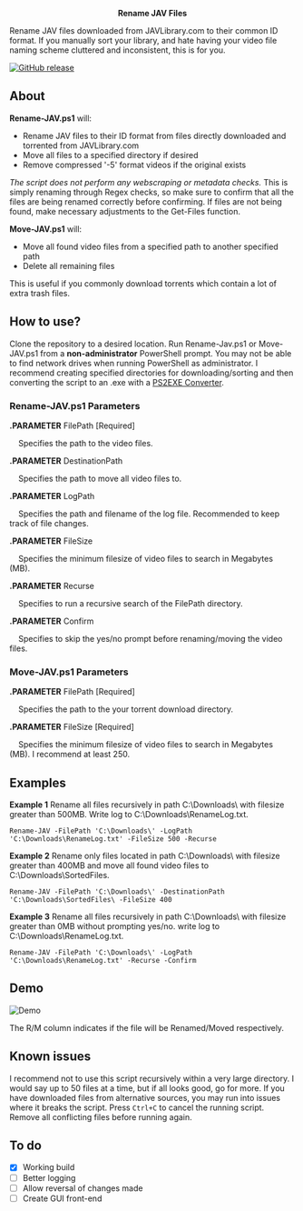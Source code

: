 <p align="center">
  <b>Rename JAV Files</b><br>
</p>

Rename JAV files downloaded from JAVLibrary.com to their common ID format. If you manually sort your library, and hate having your video file naming scheme cluttered and inconsistent, this is for you.


[![GitHub release](https://img.shields.io/github/release/jvlflame/Rename-JAV-files-javlibrary.svg?label=release)](https://github.com/jvlflame/Rename-JAV-files-javlibrary/releases/)

## About
**Rename-JAV.ps1** will:

* Rename JAV files to their ID format from files directly downloaded and torrented from JAVLibrary.com
* Move all files to a specified directory if desired
* Remove compressed '-5' format videos if the original exists

*The script does not perform any webscraping or metadata checks.* This is simply renaming through Regex checks, so make sure to confirm that all the files are being renamed correctly before confirming. If files are not being found, make necessary adjustments to the Get-Files function.

**Move-JAV.ps1** will:

* Move all found video files from a specified path to another specified path
* Delete all remaining files

This is useful if you commonly download torrents which contain a lot of extra trash files.

## How to use?
Clone the repository to a desired location. Run Rename-Jav.ps1 or Move-JAV.ps1 from a **non-administrator** PowerShell prompt. You may not be able to find network drives when running PowerShell as administrator. I recommend creating specified directories for downloading/sorting and then converting the script to an .exe with a [PS2EXE Converter](https://gallery.technet.microsoft.com/scriptcenter/PS2EXE-GUI-Convert-e7cb69d5).

### Rename-JAV.ps1 Parameters
**.PARAMETER** FilePath [Required]

&nbsp;&nbsp;&nbsp;&nbsp;Specifies the path to the video files.

**.PARAMETER** DestinationPath

&nbsp;&nbsp;&nbsp;&nbsp;Specifies the path to move all video files to.

**.PARAMETER** LogPath

&nbsp;&nbsp;&nbsp;&nbsp;Specifies the path and filename of the log file. Recommended to keep track of file changes.

**.PARAMETER** FileSize

&nbsp;&nbsp;&nbsp;&nbsp;Specifies the minimum filesize of video files to search in Megabytes (MB).

**.PARAMETER** Recurse

&nbsp;&nbsp;&nbsp;&nbsp;Specifies to run a recursive search of the FilePath directory.

**.PARAMETER** Confirm

&nbsp;&nbsp;&nbsp;&nbsp;Specifies to skip the yes/no prompt before renaming/moving the video files.

### Move-JAV.ps1 Parameters
**.PARAMETER** FilePath [Required]

&nbsp;&nbsp;&nbsp;&nbsp;Specifies the path to the your torrent download directory.

**.PARAMETER** FileSize [Required]

&nbsp;&nbsp;&nbsp;&nbsp;Specifies the minimum filesize of video files to search in Megabytes (MB). I recommend at least 250.

## Examples
**Example 1** Rename all files recursively in path C:\Downloads\ with filesize greater than 500MB. Write log to C:\Downloads\RenameLog.txt.
```
Rename-JAV -FilePath 'C:\Downloads\' -LogPath 'C:\Downloads\RenameLog.txt' -FileSize 500 -Recurse
```
**Example 2** Rename only files located in path C:\Downloads\ with filesize greater than 400MB and move all found video files to C:\Downloads\SortedFiles\.
```
Rename-JAV -FilePath 'C:\Downloads\' -DestinationPath 'C:\Downloads\SortedFiles\ -FileSize 400
```

**Example 3** Rename all files recursively in path C:\Downloads\ with filesize greater than 0MB without prompting yes/no. write log to C:\Downloads\RenameLog.txt.
```
Rename-JAV -FilePath 'C:\Downloads\' -LogPath 'C:\Downloads\RenameLog.txt' -Recurse -Confirm
```

## Demo
![Demo](https://github.com/jvlflame/Rename-JAV-files/blob/master/demo.gif?raw=true)

The R/M column indicates if the file will be Renamed/Moved respectively.

## Known issues
I recommend not to use this script recursively within a very large directory. I would say up to 50 files at a time, but if all looks good, go for more. If you have downloaded files from alternative sources, you may run into issues where it breaks the script. Press `Ctrl+C` to cancel the running script. Remove all conflicting files before running again.

## To do
- [x] Working build
- [ ] Better logging
- [ ] Allow reversal of changes made
- [ ] Create GUI front-end
